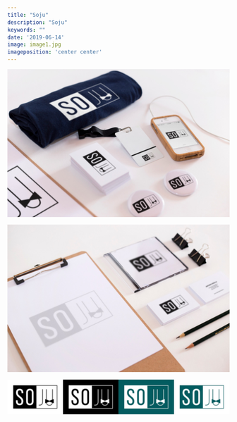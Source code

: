 ```yaml
---
title: "Soju"
description: "Soju"
keywords: ""
date: '2019-06-14'
image: image1.jpg
imageposition: 'center center'
---
```


![Soju](./image1.jpg)

![Soju](./image2.jpg)

![Soju](./image3.jpg)
